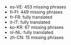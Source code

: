 - es-VE: 453 missing phrases
- fi-FI: 449 missing phrases
- fr-FR: fully translated
- it-IT: fully translated
- ko-KR: 67 missing phrases
- nl-NL: fully translated
- zh-CN: 15 missing phrases

